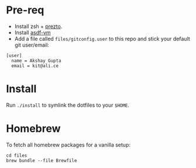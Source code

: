 # Pre-req

- Install zsh + [prezto](https://github.com/sorin-ionescu/prezto).
- Install [asdf-vm](https://asdf-vm.com)
- Add a file called `files/gitconfig.user` to this repo and stick your default git user/email:

```
[user]
  name = Akshay Gupta
  email = kit@ali.ce
```

# Install

Run `./install` to symlink the dotfiles to your `$HOME`.

# Homebrew

To fetch all homebrew packages for a vanilla setup:

```shell
cd files
brew bundle --file Brewfile
```
